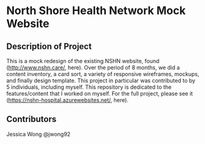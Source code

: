 # North Shore Health Network Mock Website

## Description of Project

This is a mock redesign of the existing NSHN website, found (http://www.nshn.care/, here). Over the period of 8 months,
we did a content inventory, a card sort, a variety of responsive wireframes, mockups, and finally design template. This project
in particular was contributed to by 5 individuals, including myself. This repository is dedicated to the features/content that I
worked on myself. For the full project, please see it (https://nshn-hospital.azurewebsites.net/, here).

## Contributors

Jessica Wong
@jwong92
